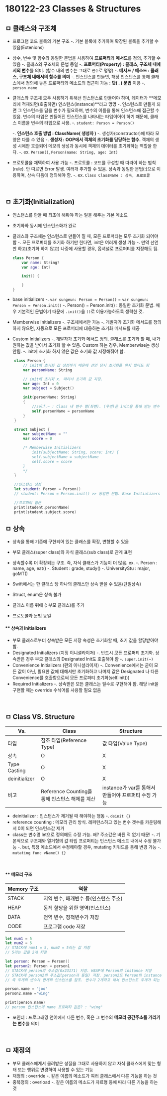 
# 180122-23 Classes & Structures

## ㅁ 클래스와 구조체

- 프로그램 코드 블록의 기본 구조
    -. 기본 블록에 추가하여 확장된 블록을 추가할 수 있음(Extenions)
- 상수, 변수 및 함수와 동일한 문법을 사용하여 **프로퍼티**와 **메서드**를 정의, 추가할 수 있음
    -. 클래스와 구조체의 문법 동일
    -. **프로퍼티(Property) : 클래스, 구조체 내에서의 변수**를 의미. (함수 내의 변수는 그대로 `변수`로 명명)
     -. **메서드 / 메소드 : 클래스, 구조체 내에서의 함수를 의미**
     -. 인스턴스를 만들면, 해당 인스턴스를 통해 클래스에서 정의해 놓은 프로퍼티와 메소드의 접근이 가능 : **닷( . ) 문법** 이용
     -. `person.name`

- 클래스와 구조체 모두 사용하기 위해선 인스턴스로 만들어야 하며, 데이터가 **메모리에 적재되면(호출하면) 인스턴스(instance)**라고 명명
    -. 인스턴스로 만들게 되면 그 인스턴스를 담을 변수가 필요하며, 변수의 이름을 통해 인스턴스에 접근할 수 있음. 변수의 타입은 만들어진 인스턴스를 나타내는 타입이어야 하기 때문에, 클래스 이름을 변수의 타입으로 사용.
    -. `student: Person = Person()`

    -. **인스턴스 호출 방법 : ClassName( 생성자 )**
    -. 생성자(constructor)에 따라 모양은 다를 수 있음
    -. **생성자 : OOP에서 객체의 초기화를 담당하는 함수.** 객체의 생성 시에만 호출되어 메모리 생성과 동시에 객체의 데이터를 초기화하는 역할을 한다.
    -. ex. `Person()`, `Person(name: String, age: Int)`
 
- 프로토콜을 채택하여 사용 가능
    -. 프로토콜 : 코드를 구성할 때 따라야 하는 법칙(rule). 안 따르면 Error 발생. 여러개 추가할 수 있음. 상속과 동일한 문법(:)으로 이용하며, 상속 다음에 정의해야 함. 
    -. ex. `Class ClassName : 상속, 프로토콜`

<br>

## ㅁ 초기화(Initialization)

- 인스턴스를 만들 때 최초에 해줘야 하는 일을 해주는 기본 메소드
- 초기화와 동시에 인스턴스화가 완료
- 클래스와 구조체는 인스턴스로 만들어 질 때, 모든 프로퍼티는 모두 초기화 되어야 함
    -. 모든 프로퍼티를 초기화 하기만 한다면, init은 여러개 생성 가능
    -. 만약 선언만 하고(초기화 하지 않고) 나중에 사용할 경우, 옵셔널로 프로퍼티를 지정해도 됨.
    ``` swift
    class Person {
        var name: String?
        var age: Int?

        init() {

        }
    }
    ```

- base initializers
    -. `var sungeun: Person = Person()` = `var sungeun: Person = Person.init()`
    -. Person() = Person.init() : 동일한 초기화 문법. 매우 기본적인 문법이기 때문에 `.init()`을 `()`로 이용가능하도록 생략한 것.

- Memberwise Initializers
    -. 구조체에서만 가능
    -. 개발자가 초기화 메서드를 정의하지 않으면, 자동으로 모든 프로퍼티에 대응하는 초기화 메서드를 제공

- Custom Initializers
    -. 개발자가 초기화 메서드 정의. 클래스를 초기화 할 때, 내가 원하는 값을 받아서 초기화 할 수 있음. Custom 하는 경우, Memberwise는 생성 안됨.
    -. init에 초기화 하지 않은 값은 초기화 값 지정해줘야 함.

``` swift
    class Person {
        // init에 초기화 값 생성하기 때문에 선언 당시 초기화를 하지 않아도 됨
        var personName: String

        // init에 초기화 x. 따라서 초기화 값 지정.
        var age: Int = 0
        var subject = Subject()

        init(personName: String)
        {
            //self.~ : Class 내 변수 명(좌변). (우변)은 init을 통해 받는 변수 명
            self.personName = personName
        }
    }

    struct Subject {
        var subjectName = ""
        var score = 0

        /* Memberwise Initializers
            init(subjectName: String, score: Int) {
            self.subjectName = subjectName
            self.score = score
        }
        */
    }

    //인스턴스 생성
    let student: Person = Person()
    // student: Person = Person.init() >> 동일한 문법. Base Initializers

    //프로퍼티 접근
    print(student.personName)
    print(student.subject.score)
```

## ㅁ 상속
- 상속을 통해 기존에 구현되어 있는 클래스를 확장, 변형할 수 있음
- 부모 클래스(super class)와 자식 클래스(sub class)로 관계 표현
- 상속할수록 더 확장되는 구조. 즉, 자식 클래스가 기능이 더 많음.
    ex. 
    -. Person : name, age, eat()
    -. Student : grade, study()
    -. UniversityStu : major, goMT()

- Swift에서는 한 클래스 당 하나의 클래스만 상속 받을 수 있음(단일상속)
- Struct, enum은 상속 불가
- 클래스 이름 뒤에 (: 부모 클래스)를 추가
- 프로토콜과 문법 동일

#### ** 상속과 Initializers
- 부모 클래스로부터 상속받은 모든 저장 속성은 초기화할 때, 초기 값을 할당받아야 함.
- Designated Initializers (지정 이니셜라이저)
    -. 반드시 모든 프로퍼티 초기화. 상속받은 경우 부모 클래스의 Designated Init도 호출해야 함
    -. `super.init(~)`
- Convenience Initializers (편의 이니셜라이저)
    -. Convenience에서는 굳이 모든 값이 아닌, 필요한 값에 대해서만 초기화하고 나머지 값은 Designated 나 다른 Convenience를 호출함으로써 모든 프로퍼티 초기화(self.init())
- Required Initializers
    -. 상속받은 모든 클래스는 필수로 구현해야 함. 해당 init을 구현할 때는 override 수식어를 사용할 필요 없음

<br>

## ㅁ Class VS. Structure

|      Vs.      |                     Class                      |                      Structure                      |
|---------------|------------------------------------------------|-----------------------------------------------------|
| 타입          | 참조 타입(Reference Type)                      | 값 타입(Value Type)                                 |
| 상속          | O                                              | X                                                   |
| Type Casting  | O                                              | X                                                   |
| deinitializer | O                                              | X                                                   |
| 비고          | Reference Counting을 통해 인스턴스 해제를 계산 | instance가 var를 통해서 만들어야 프로퍼티 수정 가능 |

- deinitializer : 인스턴스가 제거될 때 해야하는 행동
    -. `deinit {}`
- reference counting : 메모리 관리 방식. 레퍼런스하고 있는 변수 갯수를 카운팅해서 0이 되면 인스턴스값 제거
- class는 변수명 let으로 정의해도 수정 가능. 왜? 주소값은 바뀐 적 없기 때문!
    -. 기본적으로 구조체와 열거형의 값 타입 프로퍼티는 인스턴스 메소드 내에서 수정 불가능
    -. but, 특정 메소드에서 수정해야할 경우, mutating 키워드를 통해 변경 가능
    -. `mutating func vName() {}`

<br>

#### ** 메모리 구조

| Memory 구조 |                  역할                 |
|-------------|---------------------------------------|
| STACK       | 지역 변수, 매개변수 등(인스턴스 주소) |
| HEAP        | 동적 할당을 위한 영역(인스턴스)       |
| DATA        | 전역 변수, 정적변수가 저장            |
| CODE        | 프로그램 code 저장                    |

    
``` swift
let num1 = 5
let num2 = 5
// STACK에 num1 = 5, num2 = 5라는 값 저장
// 5라는 값을 2개 저장

let person: Person = Person()
let person2: Person = person1
// STACK에 person의 주소값(0x23171) 저장. HEAP에 Person의 instance 저장
// STACK에 person2의 주소값(person과 동일) 저장. person2도 Person의 instance를 가리킴(포인터)
// 즉 두개의 변수가 한개의 인스턴스를 참조. 변수가 2개라고 해서 인스턴스도 두개가 되는 게 X

person.name = "joo"
person2.name ="wing"

print(person.name)
// person 인스턴스의 name 프로퍼티 값은? : "wing"

```

- 포인터 : 프로그래밍 언어에서 다른 변수, 혹은 그 변수의 **메모리 공간주소를 가리키는 변수**를 의미

<br>

## ㅁ 재정의

- 부모 클래스에게서 물려받은 성질을 그대로 사용하지 않고 자식 클래스에게 맞는 형태 또는 행위로 변경하여 사용할 수 있는 기능
- 재정의 : override
    -. 같은 이름의 메소드가 여러 클래스에서 다른 기능을 하는 것
- 중복정의 : overload
    -. 같은 이름의 메소드가 자료형 등에 따라 다른 기능을 하는 것